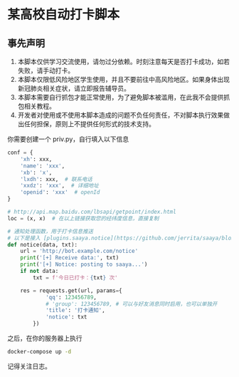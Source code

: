 # 某高校自动打卡脚本

## 事先声明

1. 本脚本仅供学习交流使用，请勿过分依赖。时刻注意每天是否打卡成功，如若失败，请手动打卡。
2. 本脚本仅限低风险地区学生使用，并且不要前往中高风险地区。如果身体出现新冠肺炎相关症状，请立即报告辅导员。
3. 本脚本需要自行抓包才能正常使用，为了避免脚本被滥用，在此我不会提供抓包相关教程。
4. 开发者对使用或不使用本脚本造成的问题不负任何责任，不对脚本执行效果做出任何担保，原则上不提供任何形式的技术支持。

你需要创建一个 priv.py，自行填入以下信息

```python
conf = {
    'xh': xxx,
    'name': 'xxx',
    'xb': 'x',
    'lxdh': xxx,  # 联系电话
    'xxdz': 'xxx',  # 详细地址
    'openid': 'xxx'  # openId
}

# http://api.map.baidu.com/lbsapi/getpoint/index.html
loc = (x, x)  # 在以上链接获取您的经纬度信息，直接复制

# 通知处理函数，用于打卡信息推送
# 以下是接入 [plugins.saaya.notice](https://github.com/jerrita/saaya/blob/master/plugins/saaya/notice.py) 的一个示例
def notice(data, txt):
    url = 'http://bot.example.com/notice'
    print('[+] Receive data:', txt)
    print('[+] Notice: posting to saaya...')
    if not data:
        txt = f'今日已打卡：{txt} 次'

    res = requests.get(url, params={
            'qq': 123456789,
            # 'group': 123456789, # 可以与好友消息同时启用，也可以单独开
            'title': '打卡通知',
            'notice': txt
        })
```

之后，在你的服务器上执行

```bash
docker-compose up -d
```

记得关注日志。
